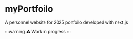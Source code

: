 # myPortfoilo

A personnel website for 2025 portfoilo developed with next.js

:::warning
⚠️ Work in progress
:::
